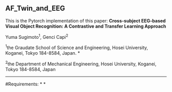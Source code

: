 ## AF_Twin_and_EEG
This is the Pytorch implementation of this paper: **Cross-subject EEG-based Visual Object Recognition: A Contrastive and Transfer Learning Approach**
	
Yuma Sugimoto<sup>1</sup>, Genci Capi<sup>2</sup>

<sup>1</sup>the Graudate School of Science and Engineering, Hosei University, Koganei, Tokyo 184-8584, Japan. *

<sup>2</sup>the Department of Mechanical Engineering, Hosei University, Koganei, Tokyo 184-8584, Japan
***
#Requirements:
*
*



